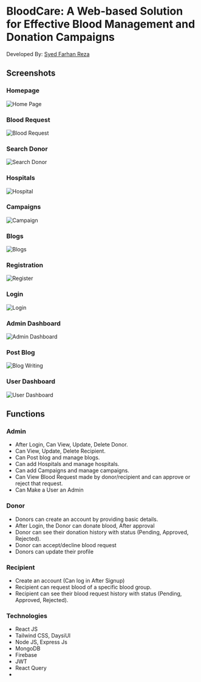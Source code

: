 # BloodCare: A Web-based Solution for Effective Blood Management and Donation Campaigns

Developed By: [Syed Farhan Reza](https://github.com/syedfarhanreza)

## Screenshots
### Homepage
![Home Page](https://github.com/syedfarhanreza/bloodcare-client/assets/95230278/35e09e42-541b-43a5-80c4-96fb71252eb1)

### Blood Request
![Blood Request](https://github.com/syedfarhanreza/bloodcare-client/assets/95230278/4ff0fae4-c854-482b-b847-9174aec95ef6)

### Search Donor
![Search Donor](https://github.com/syedfarhanreza/bloodcare-client/assets/95230278/776ab824-7f66-4cdf-a5c6-f0b2d5ea4a53)

### Hospitals
![Hospital](https://github.com/syedfarhanreza/bloodcare-client/assets/95230278/42b5d3c2-e5ff-4542-8204-8cd9bff7ac25)

### Campaigns
![Campaign](https://github.com/syedfarhanreza/bloodcare-client/assets/95230278/43dd85bb-715d-4b80-bdce-dce2842a4771)

### Blogs
![Blogs](https://github.com/syedfarhanreza/bloodcare-client/assets/95230278/307958f0-6a83-4e33-952c-e3806f332eaa)

### Registration 
![Register](https://github.com/syedfarhanreza/bloodcare-client/assets/95230278/c39f0070-a27b-4ba0-9018-71214fa91686)

### Login
![Login](https://github.com/syedfarhanreza/bloodcare-client/assets/95230278/7a741382-250c-4760-aa11-d26f0e064aeb)

### Admin Dashboard
![Admin Dashboard](https://github.com/syedfarhanreza/bloodcare-client/assets/95230278/940065f2-639e-49d6-8769-ebd20ed63dd1)

### Post Blog
![Blog Writing](https://github.com/syedfarhanreza/bloodcare-client/assets/95230278/20f63daa-06ec-494d-b779-ab325eb1a627)

### User Dashboard
![User Dashboard](https://github.com/syedfarhanreza/bloodcare-client/assets/95230278/af9c31d4-e8f0-4218-b8ad-576d3693ed5a)

## Functions
### Admin
- After Login, Can View, Update, Delete Donor.
- Can View, Update, Delete Recipient.
- Can Post blog and manage blogs.
- Can add Hospitals and manage hospitals.
- Can add Campaigns and manage campaigns.
- Can View Blood Request made by donor/recipient and can approve or reject that request.
- Can Make a User an Admin

### Donor
- Donors can create an account by providing basic details.
- After Login, the Donor can donate blood, After approval
- Donor can see their donation history with status (Pending, Approved, Rejected).
- Donor can accept/decline blood request
- Donors can update their profile

### Recipient
- Create an account (Can log in After Signup)
- Recipient can request blood of a specific blood group.
- Recipient can see their blood request history with status (Pending, Approved, Rejected).

### Technologies
- React JS
- Tailwind CSS, DaysiUI
- Node JS, Express Js
- MongoDB
- Firebase
- JWT
- React Query
- 


